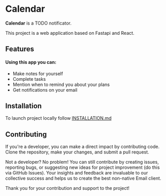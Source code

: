 # Calendar
**Calendar** is a TODO notificator.

This project is a web application based on Fastapi and React.

## Features
#### Using this app you can:

* Make notes for yourself
* Complete tasks
* Mention when to remind you about your plans
* Get notifications on your email

## Installation
To launch project locally follow [INSTALLATION.md](https://github.com/klukashka/Calendar/blob/main/INSTALLATION.md)

## Contributing

If you're a developer, you can make a direct impact by contributing code. Clone the repository, make your changes, and submit a pull request.

Not a developer? No problem! You can still contribute by creating issues, reporting bugs, or suggesting new ideas for project improvement (do this via GitHub Issues). Your insights and feedback are invaluable to our collective success and helps us to create the best non-native Email client.

Thank you for your contribution and support to the project!